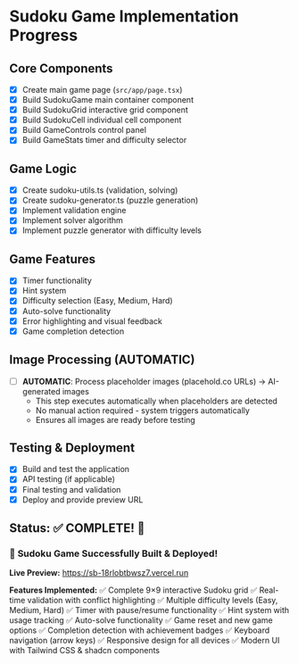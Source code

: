 # Sudoku Game Implementation Progress

## Core Components
- [x] Create main game page (`src/app/page.tsx`)
- [x] Build SudokuGame main container component
- [x] Build SudokuGrid interactive grid component
- [x] Build SudokuCell individual cell component
- [x] Build GameControls control panel
- [x] Build GameStats timer and difficulty selector

## Game Logic
- [x] Create sudoku-utils.ts (validation, solving)
- [x] Create sudoku-generator.ts (puzzle generation)
- [x] Implement validation engine
- [x] Implement solver algorithm
- [x] Implement puzzle generator with difficulty levels

## Game Features
- [x] Timer functionality
- [x] Hint system
- [x] Difficulty selection (Easy, Medium, Hard)
- [x] Auto-solve functionality
- [x] Error highlighting and visual feedback
- [x] Game completion detection

## Image Processing (AUTOMATIC)
- [ ] **AUTOMATIC**: Process placeholder images (placehold.co URLs) → AI-generated images
  - This step executes automatically when placeholders are detected
  - No manual action required - system triggers automatically
  - Ensures all images are ready before testing

## Testing & Deployment
- [x] Build and test the application
- [x] API testing (if applicable)
- [x] Final testing and validation
- [x] Deploy and provide preview URL

## Status: ✅ COMPLETE! 🎉

### 🎯 **Sudoku Game Successfully Built & Deployed!**

**Live Preview:** https://sb-18rlobtbwsz7.vercel.run

**Features Implemented:**
✅ Complete 9×9 interactive Sudoku grid
✅ Real-time validation with conflict highlighting
✅ Multiple difficulty levels (Easy, Medium, Hard) 
✅ Timer with pause/resume functionality
✅ Hint system with usage tracking
✅ Auto-solve functionality
✅ Game reset and new game options
✅ Completion detection with achievement badges
✅ Keyboard navigation (arrow keys)
✅ Responsive design for all devices
✅ Modern UI with Tailwind CSS & shadcn components